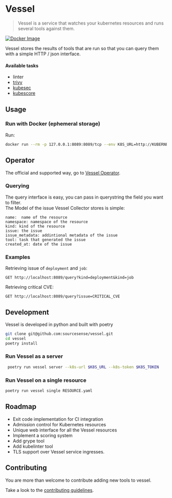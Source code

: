 # Vessel

> Vessel is a service that watches your kubernetes resources and runs  several tools against them.

[![Docker Image](https://github.com/sourcesense/vessel/actions/workflows/tags.yaml/badge.svg)](https://github.com/sourcesense/vessel/actions/workflows/tags.yaml)

Vessel stores the results of tools that are run so that you can query them with a simple HTTP / json interface. 

#### Available tasks

- linter 
- [trivy](https://github.com/aquasecurity/trivy) 
- [kubesec](https://kubesec.io/)
- [kubescore](https://kube-score.com/)

## Usage

### Run with Docker (ephemeral storage)

Run:

```bash
docker run --rm -p 127.0.0.1:8089:8089/tcp --env K8S_URL=http://KUBERNETSURL --env K8S_TOKEN=TOKEN sourcesense/vessel:latest
```

## Operator

The official and supported way, go to [Vessel Operator](https://github.com/sourcesense/vessel-operator).

### Querying

The query interface is easy, you can pass in querystring the field you want to filter.  
The Model of the issue Vessel Collector stores is simple:

```
name:  name of the resource
namespace: namespace of the resource
kind: kind of the resource
issue: the issue 
issue_metadata: addintional metadata of the issue
tool: task that generated the issue
created_at: date of the issue
```

### Examples

Retrieving issue of `deployment` and `job`:

```http
GET http://localhost:8089/query?kind=deployment&kind=job
```

Retrieving critical CVE:

```http
GET http://localhost:8089/query?issue=CRITICAL_CVE
```

## Development

Vessel is developed in python and built with poetry

```bash
git clone git@github.com:sourcesense/vessel.git
cd vessel
poetry install
```

### Run Vessel as a server

```bash
 poetry run vessel server --k8s-url $K8S_URL --k8s-token $K8S_TOKEN
```

### Run Vessel on a single resource

```bash
poetry run vessel single RESOURCE.yaml
```

## Roadmap

- Exit code implementation for CI integration
- Admission control for Kubernetes resources
- Unique web interface for all the Vessel resources
- Implement a scoring system
- Add grype tool
- Add kubelinter tool
- TLS support over Vessel service ingresses.

## Contributing

You are more than welcome to contribute adding new tools to vessel.

Take a look to the [contributing guidelines](CONTRIBUTING.md).
